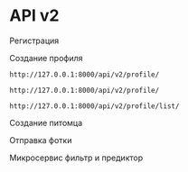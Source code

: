 # API v2

Регистрация



Создание профиля

```
http://127.0.0.1:8000/api/v2/profile/
```

```
http://127.0.0.1:8000/api/v2/profile/
```

```
http://127.0.0.1:8000/api/v2/profile/list/
```



Создание питомца



Отправка фотки



Микросервис фильтр и предиктор
